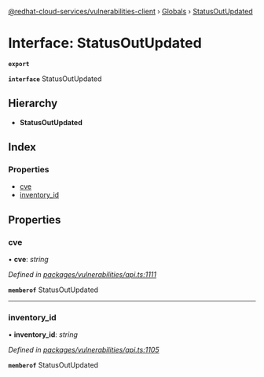 [@redhat-cloud-services/vulnerabilities-client](../README.md) › [Globals](../globals.md) › [StatusOutUpdated](statusoutupdated.md)

# Interface: StatusOutUpdated

**`export`** 

**`interface`** StatusOutUpdated

## Hierarchy

* **StatusOutUpdated**

## Index

### Properties

* [cve](statusoutupdated.md#cve)
* [inventory_id](statusoutupdated.md#inventory_id)

## Properties

###  cve

• **cve**: *string*

*Defined in [packages/vulnerabilities/api.ts:1111](https://github.com/RedHatInsights/javascript-clients/blob/master/packages/vulnerabilities/api.ts#L1111)*

**`memberof`** StatusOutUpdated

___

###  inventory_id

• **inventory_id**: *string*

*Defined in [packages/vulnerabilities/api.ts:1105](https://github.com/RedHatInsights/javascript-clients/blob/master/packages/vulnerabilities/api.ts#L1105)*

**`memberof`** StatusOutUpdated
